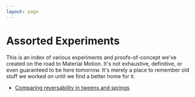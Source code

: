 ```yaml
---
layout: page
---
```


# Assorted Experiments

This is an index of various experiments and proofs-of-concept we've created on the road to Material Motion.  It's not exhaustive, definitive, or even guaranteed to be here tomorrow.  It's merely a place to remember old stuff we worked on until we find a better home for it.

- [Comparing reversability in tweens and springs](http://codepen.io/appsforartists/pen/JKVKXj)